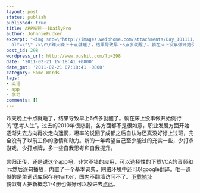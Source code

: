 ```yaml
---
layout: post
status: publish
published: true
title: APP推荐——iDailyPro
author: JohnnieFucker
excerpt: "<img src=\"http://images.weiphone.com/attachments/Day_101111/36_1443854_a8a1ef24567bfbf.png\"
  alt=\"\" />\r\n昨天晚上十点就睡了，结果导致早上6点多就醒了。躺在床上没事做开始例行的“思考人生”。过去的2010年很悲剧，各方面都不是很如意，职业发展方面开始逐渐失去方向再次走向迷惘，坦率的说回了成都之后自认为还真没好好上过班，完全没有了以前工作的激情和动力。新的一年希望自己至少能过的充实一些，少打点游戏，少打点牌，多一些自我思考和自我提升。\r\n"
post_id: 298
wordpress_url: http://www.oushit.com/?p=298
date: '2011-02-21 15:18:41 +0800'
date_gmt: '2011-02-21 07:18:41 +0800'
category: Some Words
tags:
- 英语
- app
- 学习
comments: []
---
```

<p><img src="http://images.weiphone.com/attachments/Day_101111/36_1443854_a8a1ef24567bfbf.png" alt="" /><br />
昨天晚上十点就睡了，结果导致早上6点多就醒了。躺在床上没事做开始例行的“思考人生”。过去的2010年很悲剧，各方面都不是很如意，职业发展方面开始逐渐失去方向再次走向迷惘，坦率的说回了成都之后自认为还真没好好上过班，完全没有了以前工作的激情和动力。新的一年希望自己至少能过的充实一些，少打点游戏，少打点牌，多一些自我思考和自我提升。<br />
<!--break--><a id="more-298"></a><br />
言归正传，还是说这个app吧，非常不错的应用，可以选择性的下载VOA的音频和lrc然后逐句播放，内置了一个基本词典，网络环境中还可以google翻译。唯一遗憾的是单词词库保存在twitter，国内不翻墙访问不了。<a href="http://u.115.com/file/t91995ae16">下载地址</a><br />
貌似有人把新概念1-4册也做好可以放进去<a href="http://blog.forumfly.info/?p=182">点此</a>。</p>
